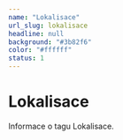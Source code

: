 ```yaml
---
name: "Lokalisace"
url_slug: lokalisace
headline: null
background: "#3b82f6"
color: "#ffffff"
status: 1
---
```


# Lokalisace

Informace o tagu Lokalisace.
